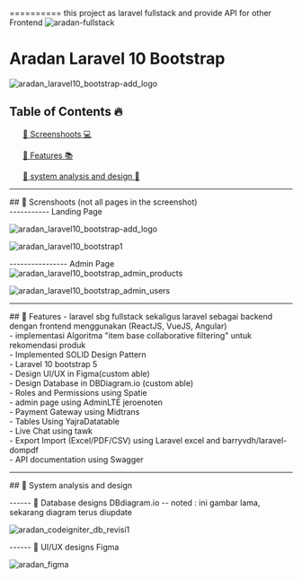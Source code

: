 ========== this project as laravel fullstack and provide API for other Frontend
![aradan-fullstack](https://github.com/aslan-asilon31/aradan_laravel_postgresql/assets/116990574/1f19c1be-2a18-4fc3-8007-863da2f5c336)

# Aradan Laravel 10 Bootstrap
![aradan_laravel10_bootstrap-add_logo](https://github.com/aslan-asilon31/aradan_laravel10_bootstrap/assets/116990574/7095d294-f7dd-4e37-b57f-d7b174a21f50)



## Table of Contents 🔥

<div class="">
<ol>
<a href="#screenshoot">💠 Screenshoots 💻</a>
</ol>

<ol>
<a href="#feature">💠 Features 📚</a>
</ol>

<ol>
<a href="#analysis">💠 system analysis and design 📂</a>
</ol>
</div>

<hr>

<div class="" id="screenshoot">
## 💠 Screnshoots (not all pages in the screenshot) <br>
----------- Landing Page

![aradan_laravel10_bootstrap-add_logo](https://github.com/aslan-asilon31/aradan_laravel10_bootstrap/assets/116990574/7095d294-f7dd-4e37-b57f-d7b174a21f50)

![aradan_laravel10_bootstrap1](https://github.com/aslan-asilon31/aradan_laravel10_bootstrap/assets/116990574/d45c53d4-bbce-4335-9a54-6d2808668791)

---------------- Admin Page <br>
![aradan_laravel10_bootstrap_admin_products](https://github.com/aslan-asilon31/aradan_laravel10_bootstrap/assets/116990574/14fa4c7e-0c4f-4e59-ae48-d1b47246bb40)

![aradan_laravel10_bootstrap_admin_users](https://github.com/aslan-asilon31/aradan_laravel10_bootstrap/assets/116990574/bab8365e-57f9-40ff-b56c-77ae8cfc4842)


</div>

<hr>


<div class="" id="feature">
## 💠 Features
- laravel sbg fullstack sekaligus laravel sebagai backend dengan frontend menggunakan (ReactJS, VueJS, Angular) <br>
- implementasi Algoritma "item base collaborative filtering" untuk rekomendasi produk <br>
- Implemented SOLID Design Pattern<br>
- Laravel 10 bootstrap 5<br>
- Design UI/UX in Figma(custom able)<br>
- Design Database in DBDiagram.io (custom able)<br>
- Roles and Permissions using Spatie<br>
- admin page using AdminLTE jeroenoten<br>
- Payment Gateway using Midtrans<br>
- Tables Using YajraDatatable<br>
- Live Chat using tawk<br>
- Export Import (Excel/PDF/CSV) using Laravel excel and barryvdh/laravel-dompdf<br>
- API documentation using Swagger<br>
</div>

<hr>

<div class="" id="analysis">
## 💠 System analysis and design

------ 💠 Database designs DBdiagram.io
-- noted : ini gambar lama, sekarang diagram terus diupdate

![aradan_codeigniter_db_revisi1](https://github.com/aslan-asilon31/aradan_laravel10_bootstrap/assets/116990574/6d3c2a4d-bb0d-43d4-a523-bec5e632d9d3)

------ 💠 UI/UX designs Figma

![aradan_figma](https://github.com/aslan-asilon31/aradan_laravel10_bootstrap/assets/116990574/f4730bbd-ca05-4976-9606-19cef83fcad5)

</div>
